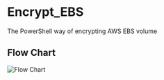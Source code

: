 # Encrypt_EBS
The PowerShell way of encrypting AWS EBS volume

Flow Chart
--------------------
![Flow Chart](https://github.com/kujalk/Encrypt_EBS/Flow_Chart.png)
